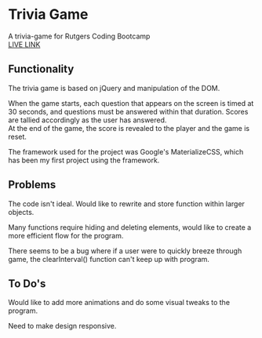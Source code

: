 # Trivia Game

A trivia-game for Rutgers Coding Bootcamp  
[LIVE LINK](chinjon.github.io/trivia-game)

## Functionality  

The trivia game is based on jQuery and manipulation of the DOM.

When the game starts, each question that appears on the screen is timed at 30 seconds, and questions must be answered within that duration. Scores are tallied accordingly as the user has answered.  
At the end of the game, the score is revealed to the player and the game is reset.  

The framework used for the project was Google's MaterializeCSS, which has been my first project using the framework.

## Problems

The code isn't ideal. Would like to rewrite and store function within larger objects.  

Many functions require hiding and deleting elements, would like to create a more efficient flow for the program.

There seems to be a bug where if a user were to quickly breeze through game, the clearInterval() function can't keep up with program.

## To Do's  

Would like to add more animations and do some visual tweaks to the program.

Need to make design responsive.  
